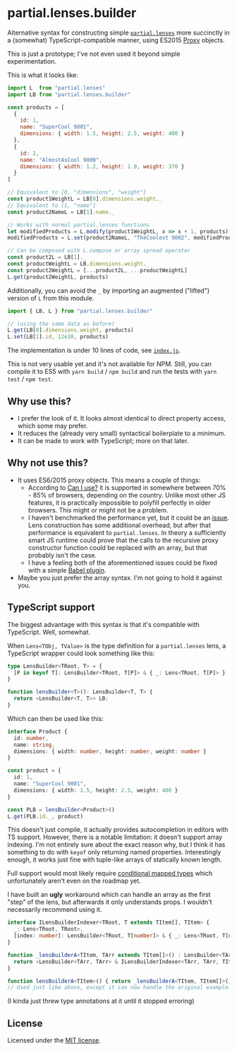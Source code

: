 
# partial.lenses.builder

Alternative syntax for constructing simple [`partial.lenses`](https://github.com/calmm-js/partial.lenses) more succinctly in a (somewhat) TypeScript-compatible manner, using ES2015 [Proxy](https://developer.mozilla.org/en/docs/Web/JavaScript/Reference/Global_Objects/Proxy) objects.

This is just a prototype; I've not even used it beyond simple experimentation.

This is what it looks like:

```js
import L  from "partial.lenses"
import LB from "partial.lenses.builder"

const products = [
  {
    id: 1,
    name: "SuperCool 9001",
    dimensions: { width: 1.5, height: 2.5, weight: 400 }
  },
  {
    id: 2,
    name: "AlmostAsCool 9000",
    dimensions: { width: 1.2, height: 1.9, weight: 370 }
  }
]

// Equivalent to [0, "dimensions", "weight"]
const product1WeightL = LB[0].dimensions.weight._
// Equivalent to [1, "name"]
const product2NameL = LB[1].name._

// Works with normal partial.lenses functions
let modifiedProducts = L.modify(product1WeightL, x => x + 1, products)
modifiedProducts = L.set(product2NameL, "TheCoolest 9002", modifiedProducts)

// Can be composed with L.compose or array spread operator
const product2L = LB[1]._
const productWeightL = LB.dimensions.weight._
const product2WeightL = [...product2L, ...productWeightL]
L.get(product2WeightL, products)
```

Additionally, you can avoid the `_` by importing an augmented ("lifted") version of `L` from this module.

```js
import { LB, L } from "partial.lenses.builder"

// (using the same data as before)
L.get(LB[0].dimensions.weight, products)
L.set(LB[1].id, 12e10, products)
```

The implementation is under 10 lines of code, see [`index.js`](src/index.js).

This is not very usable yet and it's not available for NPM. Still, you can compile it to ES5 with `yarn build` / `npm build` and run the tests with `yarn test` / `npm test`. 

## Why use this?

* I prefer the look of it. It looks almost identical to direct property access,  which some may prefer.
* It reduces the (already very small) syntactical boilerplate to a minimum.
* It can be made to work with TypeScript; more on that later.

## Why not use this?

* It uses ES6/2015 proxy objects. This means a couple of things:
  * According to [Can I use?](http://caniuse.com/proxy) it is supported in somewhere between 70% - 85% of browsers, depending on the country. Unlike most other JS features, it is practically impossible to polyfill perfectly in older browsers. This might or might not be a problem.
  * I haven't benchmarked the performance yet, but it could be an [issue](http://thecodebarbarian.com/thoughts-on-es6-proxies-performance.html). Lens construction has some additional overhead, but after that performance is equivalent to `partial.lenses`. In theory a sufficiently smart JS runtime could prove that the calls to the recursive proxy constructor function could be replaced with an array, but that probably isn't the case.
  * I have a feeling both of the aforementioned issues could be fixed with a simple [Babel plugin](https://babeljs.io/docs/plugins/#plugin-development).
* Maybe you just prefer the array syntax. I'm not going to hold it against you.

## TypeScript support

The biggest advantage with this syntax is that it's compatible with TypeScript. Well, somewhat.

When `Lens<TObj, TValue>` is the type definition for a `partial.lenses` lens, a TypeScript wrapper could look something like this:

```typescript
type LensBuilder<TRoot, T> = {
  [P in keyof T]: LensBuilder<TRoot, T[P]> & { _: Lens<TRoot, T[P]> }
}

function lensBuilder<T>(): LensBuilder<T, T> {
  return <LensBuilder<T, T>> LB;
}
```

Which can then be used like this:

```typescript
interface Product {
  id: number,
  name: string,
  dimensions: { width: number, height: number, weight: number }
}

const product = {
  id: 1,
  name: "SuperCool 9001",
  dimensions: { width: 1.5, height: 2.5, weight: 400 }
}

const PLB = lensBuilder<Product>()
L.get(PLB.id._, product)
```

This doesn't just compile, it actually provides autocompletion in editors with TS support. However, there is a notable limitation: it doesn't support array indexing. I'm not entirely sure about the exact reason why, but I think it has something to do with `keyof` only returning named properties. Interestingly enough, it works just fine with tuple-like arrays of statically known length.

Full support would most likely require [conditional mapped types](https://github.com/Microsoft/TypeScript/issues/12424) which unfortunately aren't even on the roadmap yet.

I have built an **ugly** workaround which can handle an array as the first "step" of the lens, but afterwards it only understands props. I wouldn't necessarily recommend using it.

```typescript
interface ILensBuilderIndexer<TRoot, T extends TItem[], TItem> {
  _: Lens<TRoot, TRoot>,
  [index: number]: LensBuilder<TRoot, T[number]> & { _: Lens<TRoot, T[number]> }
}

function _lensBuilderA<TItem, TArr extends TItem[]>() : LensBuilder<TArr, TArr> & ILensBuilderIndexer<TArr, TArr, TItem> {
  return <LensBuilder<TArr, TArr> & ILensBuilderIndexer<TArr, TArr, TItem>> lensBuilder<TArr>()
}

function lensBuilderA<TItem>() { return _lensBuilderA<TItem, TItem[]>() }
// Used just like above, except it can now handle the original example.
```
(I kinda just threw type annotations at it until it stopped erroring)

## License

Licensed under the [MIT license](/license.md).
